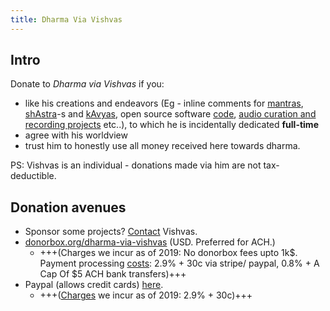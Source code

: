 ```yaml
---
title: Dharma Via Vishvas
---
```


## Intro
Donate to _Dharma via Vishvas_ if you:

- like his creations and endeavors (Eg - inline comments for [mantras](https://vvasuki.github.io/saMskAra/mantra/soma/paravastu-saama/AdIShAdiyyam/), [shAstra](https://vvasuki.github.io/saMskAra/kalpa/sUtra/Apastamba/pramANAni/dharma-sUtra/pAtra/Ashrama/samAvRtta/)-s and [kAvyas](https://vvasuki.github.io/kAvya/TIkA/champU/nIti/panchatantra/mitrabheda/00-vardhamAnakathA/), open source software [code](https://github.com/sanskrit-coders/), [audio curation and recording projects](https://sanskrit.github.io/projects/) etc..), to which he is incidentally dedicated **full-time**
- agree with his worldview
- trust him to honestly use all money received here towards dharma.

PS: Vishvas is an individual - donations made via him are not tax-deductible.

## Donation avenues
- Sponsor some projects? [Contact](../../intro/contact/) Vishvas.
- [donorbox.org/dharma-via-vishvas](https://donorbox.org/dharma-via-vishvas) (USD. Preferred for ACH.)
  - +++(Charges we incur as of 2019:  No donorbox fees upto 1k$. Payment processing [costs](https://donorbox.org/pricing): 2.9% + 30c via stripe/ paypal, 0.8% + A Cap Of $5 ACH bank transfers)+++
- Paypal (allows credit cards) [here](https://www.paypal.com/cgi-bin/webscr?cmd=_donations&business=LX6ZHMR989AJU&item_name=dharma+via+vishvas&currency_code=USD&source=url).
  - +++([Charges](https://www.paypal.com/us/webapps/mpp/fundraising) we incur as of 2019: 2.9% + 30c)+++
